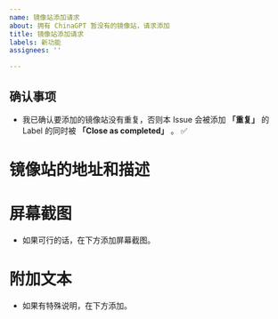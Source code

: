 ```yaml
---
name: 镜像站添加请求
about: 拥有 ChinaGPT 暂没有的镜像站，请求添加
title: 镜像站添加请求
labels: 新功能
assignees: ''

---
```


## 确认事项
-  我已确认要添加的镜像站没有重复，否则本 Issue 会被添加 **「重复」** 的 Label 的同时被 **「Close as completed」** 。 ✅
#  
# 镜像站的地址和描述


# 屏幕截图
- 如果可行的话，在下方添加屏幕截图。

# 附加文本
- 如果有特殊说明，在下方添加。
